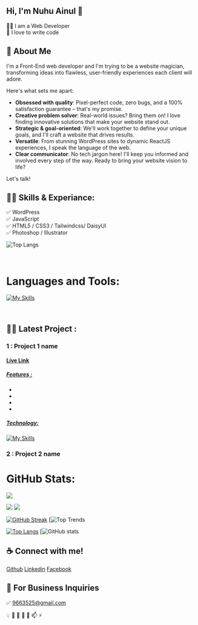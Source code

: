 ## Hi, I'm Nuhu Ainul 👋

<p>
👨‍💻 I am a Web Developer <br> 
🚀 I love to write code <br> 
<!-- 🎤 Like to share my knowledge --></p> 


<!-- <p align="left"> <a href="https://twitter.com/nuhainul" target="blank"><img src="https://img.shields.io/twitter/follow/nuhainul?logo=twitter&style=for-the-badge" alt="nuhainul" /></a> </p> -->

## 🚀 About Me
I'm a Front-End web developer and I'm trying to be a website magician, transforming ideas into flawless, user-friendly experiences each client will adore. 

Here's what sets me apart:

* **Obsessed with quality**: Pixel-perfect code, zero bugs, and a 100% satisfaction guarantee – that's my promise.
* **Creative problem solver**: Real-world issues? Bring them on! I love finding innovative solutions that make your website stand out.
* **Strategic & goal-oriented**: We'll work together to define your unique goals, and I'll craft a website that drives results.
* **Versatile**: From stunning WordPress sites to dynamic ReactJS experiences, I speak the language of the web.
* **Clear communicator**: No tech jargon here! I'll keep you informed and involved every step of the way.
Ready to bring your website vision to life? 

Let's talk!

## 👨‍💻 Skills & Experiance: 
✅ WordPress <br> 
✅ JavaScript <br>
✅ <!-- PHP <br> -->
HTML5 / CSS3 / <!-- SASS / Bootstrap --> Tailwindcss/ DaisyUI <br>
✅ Photoshop / Illustrator <br>

![Top Langs](https://github-readme-stats.vercel.app/api/top-langs/?username=nuhainul&layout=compact)

<br />

<h1 align="left" >Languages and Tools:</h1>

[![My Skills](https://skillicons.dev/icons?i=js,react,nodejs,express,mongodb,redux,tailwind,bootstrap,postman,firebase,vuejs,html,css)](https://skillicons.dev)

<br />

<h2 align="left">🤷‍♂️ Latest Project :</h2>

  <h3> 1 : Project 1 name</h3>
  
  <h4><a href="#">Live Link</h4>
    
  <h5>Features : </h5>
  
  -  
  -  
  -  
  -  

 <h5>Technology:</h5>
 
 [![My Skills](https://skillicons.dev/icons?i=js,materialui,tailwind,react,express,firebase,mongodb,html,css)](https://skillicons.dev)

   <h3> 2 : Project 2 name</h3>

<h1 align="left">GitHub Stats:</h1>

![](http://github-profile-summary-cards.vercel.app/api/cards/profile-details?username=nuhainul&theme=bear)

![](http://github-profile-summary-cards.vercel.app/api/cards/repos-per-language?username=nuhainul&theme=bear)     ![](http://github-profile-summary-cards.vercel.app/api/cards/most-commit-language?username=nuhainul&theme=bear)

[![GitHub Streak](https://github-readme-streak-stats.herokuapp.com?user=nuhainul&background=45%2C7595EB%2C7AEBDE)](https://git.io/streak-stats)
[![Top Trends](https://api.githubtrends.io/user/svg/nuhainul/repos?time_range=one_year&group=other&loc_metric=changed&theme=synthwaves)

[![Top Langs](https://github-readme-stats.vercel.app/api/top-langs/?username=nuhainul)](https://github.com/anuraghazra/github-readme-stats)
[![GitHub stats](https://github-readme-stats.vercel.app/api?username=nuhainul&show_icons=true)  

## ☕ Connect with me!
[Github](https://github.com/nuhainul)  [Linkedin](https://www.linkedin.com/in/nuhu-ainul-islam/)  [Facebook](https://www.facebook.com/headmasterda) <!-- [Instagram](https://www.instagram.com/#/)  [Twitter](https://twitter.com/nuhainul) -->  

## 📧 For Business Inquiries 
✅  9663525@gmail.com

💡 🔧 🌟 🔭 💬 📫 ⚡ 
